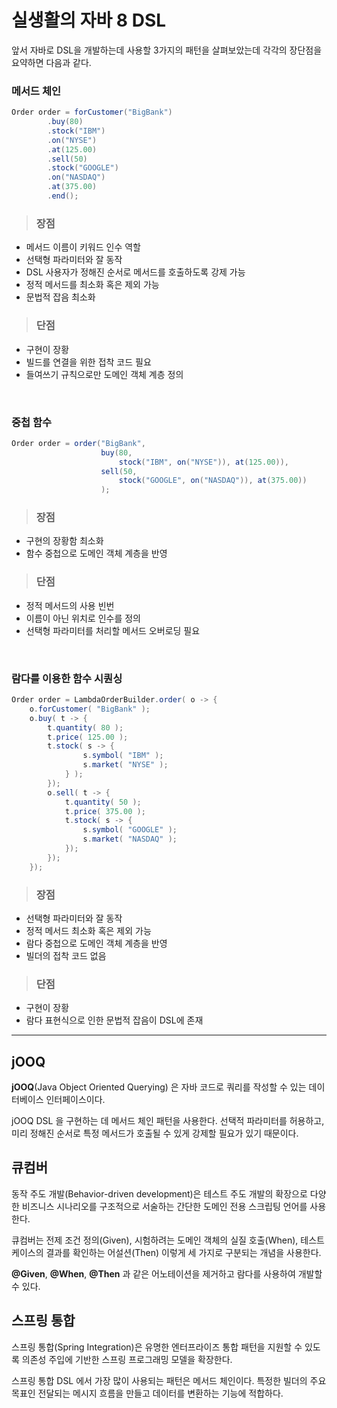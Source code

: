 # 실생활의 자바 8 DSL


앞서 자바로 DSL을 개발하는데 사용할 3가지의 패턴을 살펴보았는데 각각의 장단점을 요약하면 다음과 같다.


### 메서드 체인

```java
Order order = forCustomer("BigBank")
		.buy(80)
        .stock("IBM")
        .on("NYSE")
        .at(125.00)
        .sell(50)
        .stock("GOOGLE")
        .on("NASDAQ")
        .at(375.00)
        .end();
```




> ### 장점
* 메서드 이름이 키워드 인수 역할
* 선택형 파라미터와 잘 동작
* DSL 사용자가 정해진 순서로 메서드를 호출하도록 강제 가능
* 정적 메서드를 최소화 혹은 제외 가능
* 문법적 잡음 최소화


> ### 단점 
* 구현이 장황
* 빌드를 연결을 위한 접착 코드 필요
* 들여쓰기 규칙으로만 도메인 객체 계층 정의


<br>


### 중첩 함수

```java
Order order = order("BigBank",
					buy(80,
                    	stock("IBM", on("NYSE")), at(125.00)),
                    sell(50,
                    	stock("GOOGLE", on("NASDAQ")), at(375.00))
					);
```


> ### 장점
* 구현의 장황함 최소화
* 함수 중첩으로 도메인 객체 계층을 반영

> ### 단점
* 정적 메서드의 사용 빈번
* 이름이 아닌 위치로 인수를 정의
* 선택형 파라미터를 처리할 메서드 오버로딩 필요

<br>

### 람다를 이용한 함수 시퀀싱

```java
Order order = LambdaOrderBuilder.order( o -> {
	o.forCustomer( "BigBank" );
	o.buy( t -> {
		t.quantity( 80 );
		t.price( 125.00 );
		t.stock( s -> {
                s.symbol( "IBM" );
                s.market( "NYSE" );
            } );
        });
        o.sell( t -> {
            t.quantity( 50 );
		    t.price( 375.00 );
	        t.stock( s -> {
                s.symbol( "GOOGLE" );
                s.market( "NASDAQ" );
			});
		});
	});
```

> ### 장점
* 선택형 파라미터와 잘 동작
* 정적 메서드 최소화 혹은 제외 가능
* 람다 중첩으로 도메인 객체 계층을 반영
* 빌더의 접착 코드 없음

> ### 단점
* 구현이 장황
* 람다 표현식으로 인한 문법적 잡음이 DSL에 존재



---



## jOOQ

**jOOQ**(Java Object Oriented Querying) 은 자바 코드로 쿼리를 작성할 수 있는 데이터베이스 인터페이스이다.  

jOOQ DSL 을 구현하는 데 메서드 체인 패턴을 사용한다. 선택적 파라미터를 허용하고, 미리 정해진 순서로 특정 메서드가 호출될 수 있게 강제할 필요가 있기 때문이다. 

## 큐컴버

동작 주도 개발(Behavior-driven development)은 테스트 주도 개발의 확장으로 다양한 비즈니스 시나리오를 구조적으로 서술하는 간단한 도메인 전용 스크립팅 언어를 사용한다.   

큐컴버는 전제 조건 정의(Given), 시험하려는 도메인 객체의 실질 호출(When), 테스트 케이스의 결과를 확인하는 어설션(Then) 이렇게 세 가지로 구분되는 개념을 사용한다.  

**@Given**, **@When**, **@Then** 과 같은 어노테이션을 제거하고 람다를 사용하여 개발할 수 있다.  

## 스프링 통합

스프링 통합(Spring Integration)은 유명한 엔터프라이즈 통합 패턴을 지원할 수 있도록 의존성 주입에 기반한 스프링 프로그래밍 모델을 확장한다.  

스프링 통합 DSL 에서 가장 많이 사용되는 패턴은 메서드 체인이다. 특정한 빌더의 주요 목표인 전달되는 메시지 흐름을 만들고 데이터를 변환하는 기능에 적합하다.
